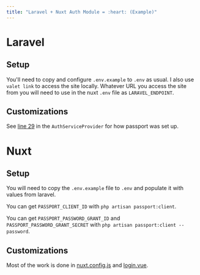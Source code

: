 ```yaml
---
title: "Laravel + Nuxt Auth Module = :heart: (Example)"
---
```


# Laravel

## Setup

You'll need to copy and configure `.env.example` to `.env` as usual. I also use `valet link` to access the site locally. Whatever URL you access the site from you will need to use in the nuxt `.env` file as `LARAVEL_ENDPOINT`.

## Customizations

See [line 29](https://github.com/jmschneider/nuxt-laravel-passport-example/blob/master/laravel/app/Providers/AuthServiceProvider.php#L29) in the `AuthServiceProvider` for how passport was set up.

# Nuxt

## Setup

You will need to copy the `.env.example` file to `.env` and populate it with values from laravel.

You can get `PASSPORT_CLIENT_ID` with `php artisan passport:client`.

You can get `PASSPORT_PASSWORD_GRANT_ID` and `PASSPORT_PASSWORD_GRANT_SECRET` with `php artisan passport:client --password`.

## Customizations

Most of the work is done in [nuxt.config.js](nuxt.config.js) and [login.vue](pages/login.vue).
